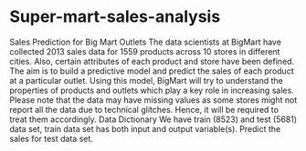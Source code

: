# Super-mart-sales-analysis
Sales Prediction for Big Mart Outlets The data scientists at BigMart have collected 2013 sales data for 1559 products across 10 stores in different cities. Also, certain attributes of each product and store have been defined. The aim is to build a predictive model and predict the sales of each product at a particular outlet.
Using this model, BigMart will try to understand the properties of products and outlets which play a key role in increasing sales.
Please note that the data may have missing values as some stores might not report all the data due to technical glitches. Hence, it will be required to treat them accordingly.
Data Dictionary We have train (8523) and test (5681) data set, train data set has both input and output variable(s). Predict the sales for test data set.
